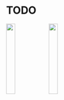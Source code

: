 # TODO
<p>
<img src="https://user-images.githubusercontent.com/113604075/213635344-7236d9c1-576a-4b54-9a2c-fe6aaa8537db.png"width=22%height=35%>
<img src="https://user-images.githubusercontent.com/113604075/213635477-260b638a-4850-4861-9b70-427ee6f5912c.png"width=22%height=35%>


</p>

